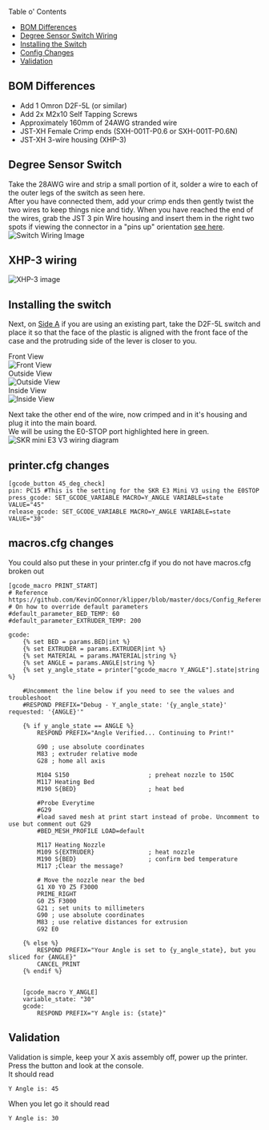﻿Table o' Contents
- [BOM Differences](#bom-differences)
- [Degree Sensor Switch Wiring](#degree-sensor-switch)
- [Installing the Switch](#installing-the-switch)
- [Config Changes](#printercfg-changes)
- [Validation](#validation)

## BOM Differences
- Add 1 Omron D2F-5L (or similar)
- Add 2x M2x10 Self Tapping Screws
- Approximately 160mm of 24AWG stranded wire
- JST-XH Female Crimp ends (SXH-001T-P0.6 or SXH-001T-P0.6N)
- JST-XH 3-wire housing (XHP-3)

## Degree Sensor Switch
Take the 28AWG wire and strip a small portion of it, solder a wire to each of the outer legs of the switch as seen here.  
After you have connected them, add your crimp ends then gently twist the two wires to keep things nice and tidy. When you have reached the end of the wires, grab the JST 3 pin Wire housing and insert them in the right two spots if viewing the connector in a "pins up" orientation [see here](#xhp-3-wiring).   
![Switch Wiring Image](../../images/klipper_build/Angle_switch/angle_switch_wiring.png)

## XHP-3 wiring

![XHP-3 image](../../images/klipper_build/Angle_switch/xhp-3_wiring.png)

## Installing the switch
Next, on [Side A](../../../STLs/Frame/BBProV25fl_Side-A.stl) if you are using an existing part, take the D2F-5L switch and place it so that the face of the plastic is aligned with the front face of the case and the protruding side of the lever is closer to you.

Front View  
![Front View](../../images/klipper_build/Angle_switch/switch_mount_front_view.png)  
Outside View  
![Outside View](../../images/klipper_build/Angle_switch/switch_mount_outside_view.png)  
Inside View  
![Inside View](../../images/klipper_build/Angle_switch/switch_mount_inside_view.png)

Next take the other end of the wire, now crimped and in it's housing and plug it into the main board.  
We will be using the E0-STOP port highlighted here in green.  
![SKR mini E3 V3 wiring diagram](../../images/klipper_build/Angle_switch/skr-mini-e3-v3-wiring.png)

## printer.cfg changes
```jinja
[gcode_button 45_deg_check]
pin: PC15 #This is the setting for the SKR E3 Mini V3 using the E0STOP
press_gcode: SET_GCODE_VARIABLE MACRO=Y_ANGLE VARIABLE=state VALUE="45"
release_gcode: SET_GCODE_VARIABLE MACRO=Y_ANGLE VARIABLE=state VALUE="30"
```

## macros.cfg changes
You could also put these in your printer.cfg if you do not have macros.cfg broken out
```jinja
[gcode_macro PRINT_START]
# Reference https://github.com/KevinOConnor/klipper/blob/master/docs/Config_Reference.md#gcode_macroA
# On how to override default parameters
#default_parameter_BED_TEMP: 60
#default_parameter_EXTRUDER_TEMP: 200

gcode:
    {% set BED = params.BED|int %}
    {% set EXTRUDER = params.EXTRUDER|int %}
    {% set MATERIAL = params.MATERIAL|string %}
    {% set ANGLE = params.ANGLE|string %}
    {% set y_angle_state = printer["gcode_macro Y_ANGLE"].state|string %}

    #Uncomment the line below if you need to see the values and troubleshoot
    #RESPOND PREFIX="Debug - Y_angle_state: '{y_angle_state}' requested: '{ANGLE}'"
    
    {% if y_angle_state == ANGLE %}
        RESPOND PREFIX="Angle Verified... Continuing to Print!"

        G90 ; use absolute coordinates
        M83 ; extruder relative mode
        G28 ; home all axis

        M104 S150                      ; preheat nozzle to 150C
        M117 Heating Bed
        M190 S{BED}                    ; heat bed
    
        #Probe Everytime
	    #G29 
	    #load saved mesh at print start instead of probe. Uncomment to use but comment out G29
	    #BED_MESH_PROFILE LOAD=default
    
        M117 Heating Nozzle
        M109 S{EXTRUDER}               ; heat nozzle
        M190 S{BED}                    ; confirm bed temperature
        M117 ;Clear the message?
    
        # Move the nozzle near the bed
        G1 X0 Y0 Z5 F3000
        PRIME_RIGHT
        G0 Z5 F3000
        G21 ; set units to millimeters
        G90 ; use absolute coordinates
        M83 ; use relative distances for extrusion
        G92 E0
        
    {% else %}
        RESPOND PREFIX="Your Angle is set to {y_angle_state}, but you sliced for {ANGLE}"
        CANCEL_PRINT
    {% endif %}    
    
    
    [gcode_macro Y_ANGLE]
    variable_state: "30"
    gcode:
        RESPOND PREFIX="Y Angle is: {state}"
```


## Validation
Validation is simple, keep your X axis assembly off, power up the printer. Press the button and look at the console.  
It should read
```aiignore
Y Angle is: 45
```

When you let go it should read
```aiignore
Y Angle is: 30
```